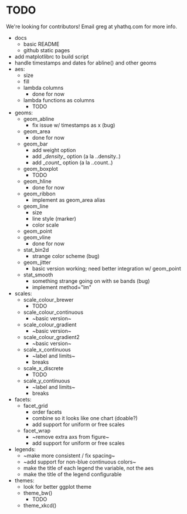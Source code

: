 # TODO
We're looking for contributors! Email greg at yhathq.com for more info.
- docs
     - basic README
     - github static pages
- add matplotlibrc to build script
- handle timestamps and dates for abline() and other geoms
- aes:
    - size
    - fill
    - lambda columns
        - done for now
    - lambda functions as columns
        - TODO
- geoms:
    - geom_abline
        - fix issue w/ timestamps as x (bug)
    - geom_area
        - done for now
    - geom_bar
        - add weight option
        - add \__density__ option (a la ..density..)
        - add \__count__ option (a la ..count..)
    - geom_boxplot
        - TODO
    - geom_hline
        - done for now
    - geom_ribbon
        - implement as geom_area alias
    - geom_line
        - size
        - line style (marker)
        - color scale
    - geom_point
    - geom_vline
        - done for now
    - stat_bin2d
        - strange color scheme (bug)
    - geom_jitter
        - basic version working; need better integration w/ geom_point
    - stat_smooth
        - something strange going on with se bands (bug)
        - implement method="lm"
- scales:
    - scale_colour_brewer
        - TODO
    - scale_colour_continuous
        - ~basic version~
    - scale_colour_gradient
        - ~basic version~
    - scale_colour_gradient2
        - ~basic version~
    - scale_x_continuous
        - ~label and limits~
        - breaks
    - scale_x_discrete
        - TODO
    - scale_y_continuous
        - ~label and limits~
        - breaks
- facets:
    - facet_grid
        - order facets
        - combine so it looks like one chart (doable?)
        - add support for uniform or free scales
    - facet_wrap
        - ~remove extra axs from figure~
        - add support for uniform or free scales
- legends:
    - ~make more consistent / fix spacing~
    - ~add support for non-blue continuous colors~
    - make the title of each legend the variable, not the aes
    - make the title of the legend configurable
- themes:
    - look for better ggplot theme
    - theme_bw()
        - TODO
    - theme_xkcd()

